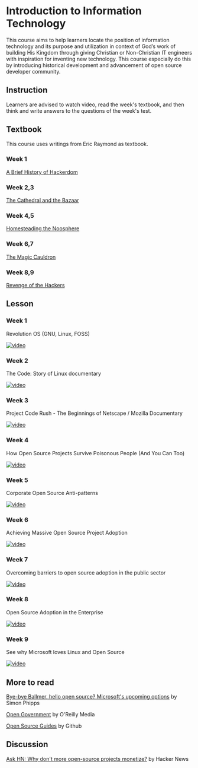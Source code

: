 # Introduction to Information Technology

This course aims to help learners locate the position of information technology and its purpose and utilization in context of God’s work of building His Kingdom through giving Christian or Non-Christian IT engineers with inspiration for inventing new technology. This course especially do this by introducing historical development and advancement of open source developer community.

## Instruction
Learners are advised to watch video, read the week's textbook, and then think and write answers to the questions of the week's test.

## Textbook
This course uses writings from Eric Raymond as textbook. 

### Week 1
[A Brief History of Hackerdom](http://www.catb.org/esr/writings/cathedral-bazaar/hacker-history/) 

### Week 2,3
[The Cathedral and the Bazaar](http://www.catb.org/esr/writings/cathedral-bazaar/cathedral-bazaar/)

### Week 4,5
[Homesteading the Noosphere](http://www.catb.org/esr/writings/cathedral-bazaar/homesteading/)

### Week 6,7
[The Magic Cauldron](http://www.catb.org/esr/writings/cathedral-bazaar/magic-cauldron/)

### Week 8,9
[Revenge of the Hackers](http://www.catb.org/esr/writings/cathedral-bazaar/hacker-revenge/)

## Lesson
### Week 1
Revolution OS (GNU, Linux, FOSS)

[![video](http://img.youtube.com/vi/k84FMc1GF8M/0.jpg)](http://www.youtube.com/watch?v=k84FMc1GF8M)

### Week 2
The Code: Story of Linux documentary

[![video](http://img.youtube.com/vi/XMm0HsmOTFI/0.jpg)](http://www.youtube.com/watch?v=XMm0HsmOTFI)

### Week 3
Project Code Rush - The Beginnings of Netscape / Mozilla Documentary

[![video](http://img.youtube.com/vi/4Q7FTjhvZ7Y/0.jpg)](http://www.youtube.com/watch?v=4Q7FTjhvZ7Y)

### Week 4
How Open Source Projects Survive Poisonous People (And You Can Too)

[![video](http://img.youtube.com/vi/Q52kFL8zVoM/0.jpg)](http://www.youtube.com/watch?v=Q52kFL8zVoM)

### Week 5
Corporate Open Source Anti-patterns

[![video](http://img.youtube.com/vi/Pm8P4oCIY3g/0.jpg)](http://www.youtube.com/watch?v=Pm8P4oCIY3g)

### Week 6
Achieving Massive Open Source Project Adoption

[![video](http://img.youtube.com/vi/5fpWAuGNe_4/0.jpg)](http://www.youtube.com/watch?v=5fpWAuGNe_4)

### Week 7
Overcoming barriers to open source adoption in the public sector

[![video](http://img.youtube.com/vi/5hx4YOET-Dc/0.jpg)](http://www.youtube.com/watch?v=5hx4YOET-Dc)

### Week 8
Open Source Adoption in the Enterprise

[![video](http://img.youtube.com/vi/DTE3m4WSWF4/0.jpg)](http://www.youtube.com/watch?v=DTE3m4WSWF4)

### Week 9
See why Microsoft loves Linux and Open Source

[![video](http://img.youtube.com/vi/HjuGBCB0WSQ/0.jpg)](http://www.youtube.com/watch?v=HjuGBCB0WSQ)

## More to read
[Bye-bye Ballmer, hello open source? Microsoft's upcoming options](http://www.infoworld.com/article/2612373/open-source-software/bye-bye-ballmer--hello-open-source--microsoft-s-upcoming-options.html) by Simon Phipps

[Open Government](https://github.com/oreillymedia/open_government) by O'Reilly Media

[Open Source Guides](https://opensource.guide/) by Github

## Discussion
[Ask HN: Why don't more open-source projects monetize?](https://news.ycombinator.com/item?id=14446516) by Hacker News
